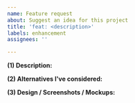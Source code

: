 ```yaml
---
name: Feature request
about: Suggest an idea for this project
title: 'feat: <description>'
labels: enhancement
assignees: ''

---
```


**(1) Description:**
<!-- A clear and concise description of what you want to happen and how it benefits the projects. -->

**(2) Alternatives I've considered:**
<!-- A clear and concise description of any alternative solutions or features you've considered. -->

**(3) Design / Screenshots / Mockups:**
<!-- Add any other context or screenshots about the feature request here. -->
